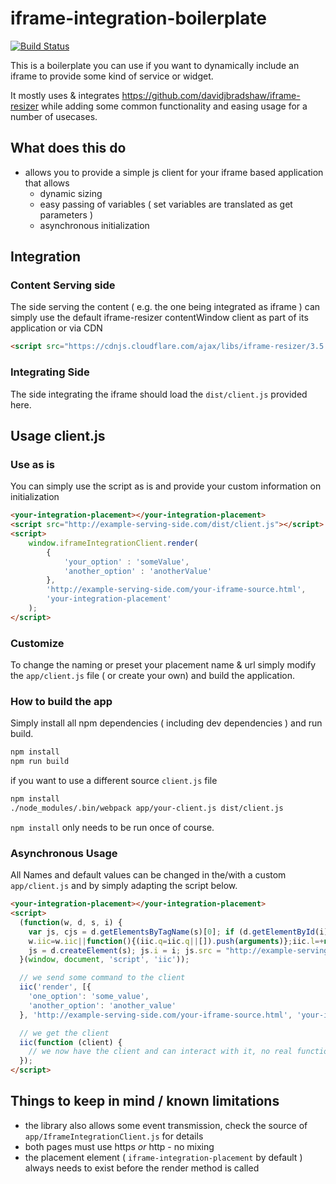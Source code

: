 # iframe-integration-boilerplate
[![Build Status](https://api.travis-ci.org/sparwelt/iframe-integration-boilerplate.png?branch=master)](https://github.com/lautr/iframe-integration-boilerplate)

This is a boilerplate you can use if you want to dynamically include an iframe to provide some kind of service or widget.

It mostly uses & integrates https://github.com/davidjbradshaw/iframe-resizer while adding some common functionality and easing usage for a number of usecases.

## What does this do

* allows you to provide a simple js client for your iframe based application that allows
    * dynamic sizing
    * easy passing of variables ( set variables are translated as get parameters )
    * asynchronous initialization

## Integration

### Content Serving side

The side serving the content ( e.g. the one being integrated as iframe ) can simply use the default iframe-resizer contentWindow client as part of its application or via CDN

```html
<script src="https://cdnjs.cloudflare.com/ajax/libs/iframe-resizer/3.5.14/iframeResizer.contentWindow.min.js"></script>
```

### Integrating Side

The side integrating the iframe should load the `dist/client.js` provided here.

## Usage client.js

### Use as is

You can simply use the script as is and provide your custom information on initialization

```html
<your-integration-placement></your-integration-placement>
<script src="http://example-serving-side.com/dist/client.js"></script>
<script>
    window.iframeIntegrationClient.render(
        {
            'your_option' : 'someValue',
            'another_option' : 'anotherValue'
        },
        'http://example-serving-side.com/your-iframe-source.html',
        'your-integration-placement'
    );
</script>
```

### Customize

To change the naming or preset your placement name & url simply modify the `app/client.js` file ( or create your own) and build the application.

### How to build the app
Simply install all npm dependencies ( including dev dependencies ) and run build.

```bash
npm install
npm run build
```
if you want to use a different source `client.js` file
```bash
npm install
./node_modules/.bin/webpack app/your-client.js dist/client.js
```
`npm install` only needs to be run once of course.

### Asynchronous Usage
All Names and default values can be changed in the/with a custom `app/client.js` and by simply adapting the script below.  
```html
<your-integration-placement></your-integration-placement>
<script>
  (function(w, d, s, i) {
    var js, cjs = d.getElementsByTagName(s)[0]; if (d.getElementById(i)) return;
    w.iic=w.iic||function(){(iic.q=iic.q||[]).push(arguments)};iic.l=+new Date;
    js = d.createElement(s); js.i = i; js.src = "http://example-serving-side.com/dist/client.js"; cjs.parentNode.insertBefore(js, cjs);
  }(window, document, 'script', 'iic'));

  // we send some command to the client
  iic('render', [{
    'one_option': 'some_value',
    'another_option': 'another_value'
  }, 'http://example-serving-side.com/your-iframe-source.html', 'your-integration-placement']);

  // we get the client
  iic(function (client) {
    // we now have the client and can interact with it, no real functionality here as of now
  });
</script>
```

## Things to keep in mind / known limitations

* the library also allows some event transmission, check the source of `app/IframeIntegrationClient.js` for details
* both pages must use https *or* http - no mixing
* the placement element ( `iframe-integration-placement` by default ) always needs to exist before the render method is called 
